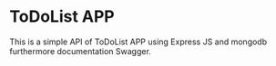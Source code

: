 # ToDoList APP

This is a simple API of ToDoList APP using Express JS and mongodb furthermore documentation Swagger.